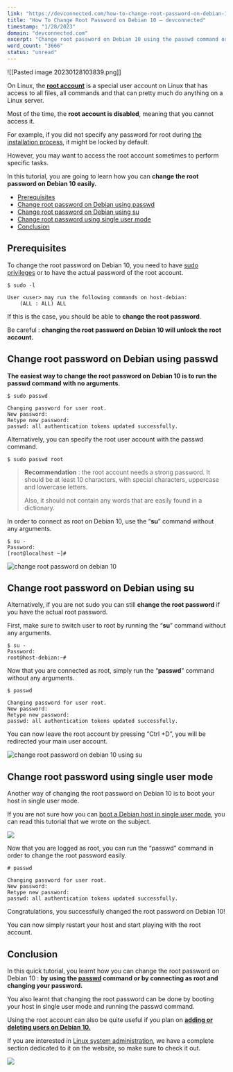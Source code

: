 ```yaml
---
link: "https://devconnected.com/how-to-change-root-password-on-debian-10/"
title: "How To Change Root Password on Debian 10 – devconnected"
timestamp: "1/28/2023"
domain: "devconnected.com"
excerpt: "Change root password on Debian 10 using the passwd command or the su utility. Change root password with single user mode."
word_count: "3666"
status: "unread"
---
```

![[Pasted image 20230128103839.png]]

On Linux, the **[root account](http://www.linfo.org/root.html)** is a special user account on Linux that has access to all files, all commands and that can pretty much do anything on a Linux server.

Most of the time, the **root account is disabled**, meaning that you cannot access it.

For example, if you did not specify any password for root during [the installation process](https://devconnected.com/how-to-install-and-configure-debian-10-buster-with-gnome/), it might be locked by default.

However, you may want to access the root account sometimes to perform specific tasks.

In this tutorial, you are going to learn how you can **change the root password on Debian 10 easily.**

-   [Prerequisites](#Prerequisites "Prerequisites")
-   [Change root password on Debian using passwd](#Change_root_password_on_Debian_using_passwd "Change root password on Debian using passwd")
-   [Change root password on Debian using su](#Change_root_password_on_Debian_using_su "Change root password on Debian using su")
-   [Change root password using single user mode](#Change_root_password_using_single_user_mode "Change root password using single user mode")
-   [Conclusion](#Conclusion "Conclusion")

## Prerequisites

To change the root password on Debian 10, you need to have [sudo privileges](https://devconnected.com/how-to-add-a-user-to-sudoers-on-debian-10-buster/) or to have the actual password of the root account.

```
$ sudo -l

User <user> may run the following commands on host-debian:
    (ALL : ALL) ALL
```

If this is the case, you should be able to **change the root password**.

Be careful : **changing the root password on Debian 10 will unlock the root account.**

## Change root password on Debian using passwd

**The easiest way to change the root password on Debian 10 is to run the passwd command** **with no arguments**.

```
$ sudo passwd

Changing password for user root.
New password:
Retype new password:
passwd: all authentication tokens updated successfully.
```

Alternatively, you can specify the root user account with the passwd command.

```
$ sudo passwd root
```

> **Recommendation** : the root account needs a strong password. It should be at least 10 characters, with special characters, uppercase and lowercase letters.
> 
> Also, it should not contain any words that are easily found in a dictionary.

In order to connect as root on Debian 10, use the “**su**” command without any arguments.

```
$ su -
Password:
[root@localhost ~]#
```

![change root password on debian 10](https://devconnected.com/wp-content/uploads/2019/11/su-.png)

## Change root password on Debian using su

Alternatively, if you are not sudo you can still **change the root password** if you have the actual root password.

First, make sure to switch user to root by running the “**su**” command without any arguments.

```
$ su -
Password:
root@host-debian:~#
```

Now that you are connected as root, simply run the “**passwd**” command without any arguments.

```
$ passwd

Changing password for user root.
New password:
Retype new password:
passwd: all authentication tokens updated successfully.
```

You can now leave the root account by pressing “Ctrl +D”, you will be redirected your main user account.

![change root password on debian 10 using su](https://devconnected.com/wp-content/uploads/2019/11/su-root.png)

## Change root password using single user mode

Another way of changing the root password on Debian 10 is to boot your host in single user mode.

If you are not sure how you can [boot a Debian host in single user mode](https://devconnected.com/single-user-mode-secure-boot-on-ubuntu-debian/), you can read this tutorial that we wrote on the subject.

![](https://devconnected.com/wp-content/uploads/2020/01/root-account.png)

Now that you are logged as root, you can run the “passwd” command in order to change the root password easily.

```
# passwd

Changing password for user root.
New password:
Retype new password:
passwd: all authentication tokens updated successfully.
```

Congratulations, you successfully changed the root password on Debian 10!

You can now simply restart your host and start playing with the root account.

## Conclusion

In this quick tutorial, you learnt how you can change the root password on Debian 10 : **by using the [passwd](http://man7.org/linux/man-pages/man1/passwd.1.html) command or by connecting as root and changing your password.**

You also learnt that changing the root password can be done by booting your host in single user mode and running the passwd command.

Using the root account can also be quite useful if you plan on **[adding or deleting users on Debian 10.](https://devconnected.com/how-to-add-and-delete-users-on-debian-10-buster/)**

If you are interested in [Linux system administration](https://devconnected.com/category/linux-administration/), we have a complete section dedicated to it on the website, so make sure to check it out.

[![](https://devconnected.com/wp-content/uploads/2019/09/100.png)](https://devconnected.com/category/linux-administration/)